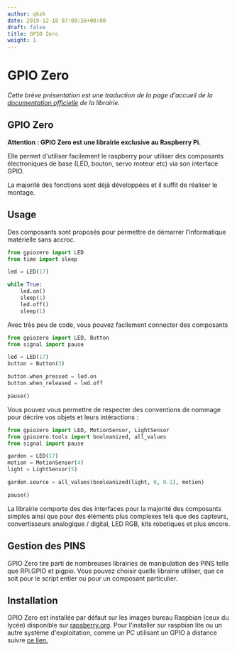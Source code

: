 ```yaml
---
author: qkzk
date: 2019-12-10 07:08:58+00:00
draft: false
title: GPIO Zero
weight: 1
---
```



# GPIO Zero


_Cette brève présentation est une traduction de la page d'accueil de la [documentation officielle](https://gpiozero.readthedocs.io/en/stable/) de la librairie._

## GPIO Zero

**Attention : GPIO Zero est une librairie exclusive au Raspberry Pi.**

Elle permet d'utiliser facilement le raspberry pour utiliser des composants
électroniques de base (LED, bouton, servo moteur etc) via son interface GPIO.

La majorité des fonctions sont déjà développées et il suffit de réaliser
le montage.

## Usage

Des composants sont proposés pour permettre de démarrer l'informatique matérielle
sans accroc.

~~~python
from gpiozero import LED
from time import sleep

led = LED(17)

while True:
    led.on()
    sleep(1)
    led.off()
    sleep(1)
~~~

Avec très peu de code, vous pouvez facilement connecter des composants

~~~python
from gpiozero import LED, Button
from signal import pause

led = LED(17)
button = Button(3)

button.when_pressed = led.on
button.when_released = led.off

pause()
~~~


Vous pouvez vous permettre de respecter des conventions de nommage
pour décrire vos objets et leurs intéractions :

~~~python
from gpiozero import LED, MotionSensor, LightSensor
from gpiozero.tools import booleanized, all_values
from signal import pause

garden = LED(17)
motion = MotionSensor(4)
light = LightSensor(5)

garden.source = all_values(booleanized(light, 0, 0.1), motion)

pause()
~~~

La librairie comporte des des interfaces pour la majorité des composants
simples ainsi que pour des éléments plus complexes tels que des capteurs,
convertisseurs analogique / digital, LED RGB, kits robotiques et plus encore.

## Gestion des PINS

GPIO Zero tire parti de nombreuses librairies de manipulation des PINS telle que
RPi.GPIO et pigpio. Vous pouvez choisir quelle librairie utiliser, que ce soit
pour le script entier ou pour un composant particulier.

## Installation

GPIO Zero est installée par défaut sur les images bureau Raspbian
(ceux du lycée) disponible sur
[rapsberry.org](https://www.raspberry.org/download). Pour l'installer sur
raspbian lite ou un autre système d'exploitation, comme un PC utilisant
un GPIO à distance suivre [ce lien.](https://gpiozero.readthedocs.io/en/stable/installing.html)
